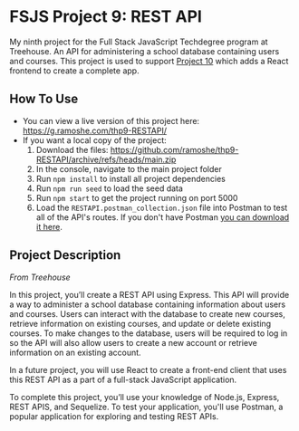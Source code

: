 # FSJS Project 9: REST API
My ninth project for the Full Stack JavaScript Techdegree program at Treehouse. An API for administering a school database containing users and courses. This project is used to support [Project 10](https://g.ramoshe.com/thp10-fullStackApp/) which adds a React frontend to create a complete app.

## How To Use
 - You can view a live version of this project here: https://g.ramoshe.com/thp9-RESTAPI/
 - If you want a local copy of the project:
    1. Download the files: https://github.com/ramoshe/thp9-RESTAPI/archive/refs/heads/main.zip
    3. In the console, navigate to the main project folder
    4. Run `npm install` to install all project dependencies
    5. Run `npm run seed` to load the seed data
    6. Run `npm start` to get the project running on port 5000
    7. Load the `RESTAPI.postman_collection.json` file into Postman to test all of the API's routes. If you don't have Postman [you can download it here](https://www.getpostman.com/downloads/).


## Project Description
*From Treehouse*
 
In this project, you’ll create a REST API using Express. This API will provide a way to administer a school database containing information about users and courses. Users can interact with the database to create new courses, retrieve information on existing courses, and update or delete existing courses. To make changes to the database, users will be required to log in so the API will also allow users to create a new account or retrieve information on an existing account.

In a future project, you will use React to create a front-end client that uses this REST API as a part of a full-stack JavaScript application.

To complete this project, you’ll use your knowledge of Node.js, Express, REST APIS, and Sequelize. To test your application, you'll use Postman, a popular application for exploring and testing REST APIs.
